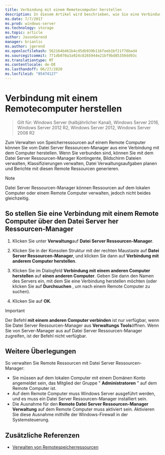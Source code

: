 ```yaml
---
title: Verbindung mit einem Remotecomputer herstellen
description: In diesem Artikel wird beschrieben, wie Sie eine Verbindung mit einem Remote Computer herstellen, um Speicherressourcen von Dateiservern zu verwalten Ressourcen-Manager
ms.date: 7/7/2017
ms.prod: windows-server
ms.technology: storage
ms.topic: article
author: JasonGerend
manager: brianlic
ms.author: jgerend
ms.openlocfilehash: 562164b461b4cd5db939b116feeb1bf21f78bad4
ms.sourcegitcommit: 771db070a3a924c8265944e21bf9bd85350dd93c
ms.translationtype: MT
ms.contentlocale: de-DE
ms.lasthandoff: 06/27/2020
ms.locfileid: "85474127"
---
```

# <a name="connect-to-a-remote-computer"></a>Verbindung mit einem Remotecomputer herstellen

> Gilt für: Windows Server (halbjährlicher Kanal), Windows Server 2016, Windows Server 2012 R2, Windows Server 2012, Windows Server 2008 R2

Zum Verwalten von Speicherressourcen auf einem Remote Computer können Sie vom Datei Server Ressourcen-Manager aus eine Verbindung mit dem Computer herstellen. Wenn Sie verbunden sind, können Sie mit dem Datei Server Ressourcen-Manager Kontingente, Bildschirm Dateien verwalten, Klassifizierungen verwalten, Datei Verwaltungsaufgaben planen und Berichte mit diesen Remote Ressourcen generieren.

> [!Note]
> Datei Server Ressourcen-Manager können Ressourcen auf dem lokalen Computer oder einem Remote Computer verwalten, jedoch nicht beides gleichzeitig.

## <a name="to-connect-to-a-remote-computer-from-file-server-resource-manager"></a>So stellen Sie eine Verbindung mit einem Remote Computer über den Datei Server her Ressourcen-Manager

1.  Klicken Sie unter **Verwaltung**auf **Datei Server Ressourcen-Manager**.

2.  Klicken Sie in der Konsolen Struktur mit der rechten Maustaste auf **Datei Server Ressourcen-Manager**, und klicken Sie dann auf **Verbindung mit anderem Computer herstellen**.

3.  Klicken Sie im Dialogfeld **Verbindung mit einem anderen Computer herstellen** auf **einen anderen Computer**. Geben Sie dann den Namen des Servers ein, mit dem Sie eine Verbindung herstellen möchten (oder klicken Sie auf **Durchsuchen** , um nach einem Remote Computer zu suchen).

4.  Klicken Sie auf **OK**.

> [!Important]
> Der Befehl **mit einem anderen Computer verbinden** ist nur verfügbar, wenn Sie Datei Server Ressourcen-Manager aus **Verwaltungs Tools**öffnen. Wenn Sie von Server-Manager aus auf Datei Server Ressourcen-Manager zugreifen, ist der Befehl nicht verfügbar.

## <a name="additional-considerations"></a>Weitere Überlegungen

So verwalten Sie Remote Ressourcen mit Datei Server Ressourcen-Manager:

-   Sie müssen auf dem lokalen Computer mit einem Domänen Konto angemeldet sein, das Mitglied der Gruppe " **Administratoren** " auf dem Remote Computer ist.
-   Auf dem Remote Computer muss Windows Server ausgeführt werden, und es muss ein Datei Server Ressourcen-Manager installiert sein.
-   Die Ausnahme für den **Remote Datei Server Ressourcen-Manager Verwaltung** auf dem Remote Computer muss aktiviert sein. Aktivieren Sie diese Ausnahme mithilfe der Windows-Firewall in der Systemsteuerung.

## <a name="additional-references"></a>Zusätzliche Referenzen

-   [Verwalten von Remotespeicherressourcen](managing-remote-storage-resources.md)